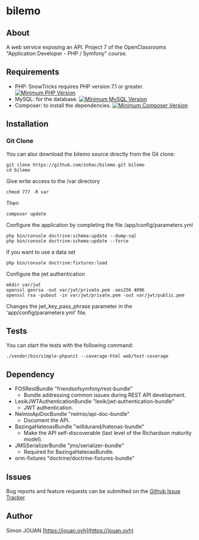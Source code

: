 # bilemo

## About

A web service exposing an API.
Project 7 of the OpenClassrooms "Application Developer - PHP / Symfony" course.

## Requirements

* PHP: SnowTricks requires PHP version 7.1 or greater. [![Minimum PHP Version](https://img.shields.io/badge/php-%3E%3D%207.1-8892BF.svg?style=flat-square)](https://php.net/)
* MySQL: for the database. [![Minimum MySQL Version](https://img.shields.io/badge/MySQL-%3E%3D5.7-blue.svg?style=flat-square)](https://www.mysql.com/fr/downloads/)
* Composer: to install the dependencies. [![Minimum Composer Version](https://img.shields.io/badge/Composer-%3E%3D1.6-red.svg?style=flat-square)](https://getcomposer.org/download/)

## Installation

### Git Clone

You can also download the bilemo source directly from the Git clone:

    git clone https://github.com/zohac/bilemo.git bilemo
    cd bilemo

Give write access to the /var directory

    chmod 777 -R var

Then

    composer update

Configure the application by completing the file /app/config/parameters.yml

    php bin/console doctrine:schema:update --dump-sql
    php bin/console doctrine:schema:update --force

If you want to use a data set

    php bin/console doctrine:fixtures:load

Configure the jwt authentication

    mkdir var/jwt
    openssl genrsa -out var/jwt/private.pem -aes256 4096
    openssl rsa -pubout -in var/jwt/private.pem -out var/jwt/public.pem

Changes the jwt_key_pass_phrase parameter in the 'app/config/parameters.yml' file.

## Tests

You can start the tests with the following command:

    ./vendor/bin/simple-phpunit --coverage-html web/test-coverage

## Dependency

* FOSRestBundle "friendsofsymfony/rest-bundle"
  * Bundle addressing common issues during REST API development.
* LexikJWTAuthenticationBundle "lexik/jwt-authentication-bundle"
  * JWT authentication.
* NelmioApiDocBundle "nelmio/api-doc-bundle"
  * Document the API.
* BazingaHateoasBundle "willdurand/hateoas-bundle"
  * Make the API self-discoverable (last level of the Richardson maturity model).
* JMSSerializerBundle "jms/serializer-bundle"
  * Required for BazingaHateoasBundle.
* orm-fixtures "doctrine/doctrine-fixtures-bundle"

## Issues

Bug reports and feature requests can be submitted on the [Github Issue Tracker](https://github.com/zohac/bilemo/issues)

## Author

Simon JOUAN
[https://jouan.ovh](https://jouan.ovh)
